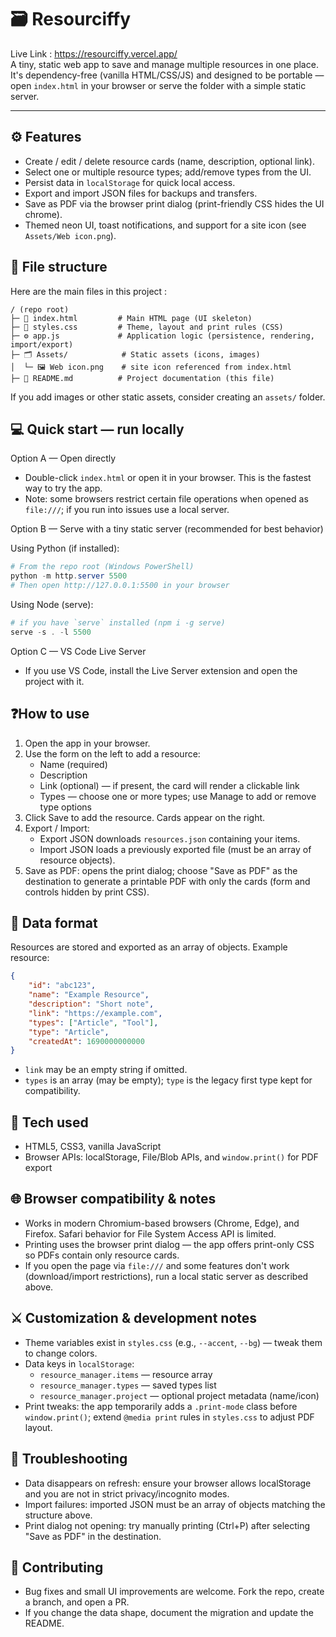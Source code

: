 # 🗃️ Resourciffy

Live Link : https://resourciffy.vercel.app/ <br/>
A tiny, static web app to save and manage multiple resources in one place. It's dependency-free (vanilla HTML/CSS/JS) and designed to be portable — open `index.html` in your browser or serve the folder with a simple static server.

---

## ⚙️ Features

- Create / edit / delete resource cards (name, description, optional link).
- Select one or multiple resource types; add/remove types from the UI.
- Persist data in `localStorage` for quick local access.
- Export and import JSON files for backups and transfers.
- Save as PDF via the browser print dialog (print-friendly CSS hides the UI chrome).
- Themed neon UI, toast notifications, and support for a site icon (see `Assets/Web icon.png`).

## 📩 File structure

Here are the main files in this project :

```
/ (repo root)
├─ 📄 index.html         # Main HTML page (UI skeleton)
├─ 🎨 styles.css         # Theme, layout and print rules (CSS)
├─ ⚙️ app.js             # Application logic (persistence, rendering, import/export)
├─ 🗂️ Assets/            # Static assets (icons, images)
│  └─ 🖼️ Web icon.png    # site icon referenced from index.html
├─ 📝 README.md          # Project documentation (this file)
```

If you add images or other static assets, consider creating an `assets/` folder.

## 💻 Quick start — run locally

Option A — Open directly
- Double-click `index.html` or open it in your browser. This is the fastest way to try the app.
- Note: some browsers restrict certain file operations when opened as `file:///`; if you run into issues use a local server.

Option B — Serve with a tiny static server (recommended for best behavior)

Using Python (if installed):
```powershell
# From the repo root (Windows PowerShell)
python -m http.server 5500
# Then open http://127.0.0.1:5500 in your browser
```

Using Node (serve):
```powershell
# if you have `serve` installed (npm i -g serve)
serve -s . -l 5500
```

Option C — VS Code Live Server
- If you use VS Code, install the Live Server extension and open the project with it.

## ❓How to use

1. Open the app in your browser.
2. Use the form on the left to add a resource:
	 - Name (required)
	 - Description
	 - Link (optional) — if present, the card will render a clickable link
	 - Types — choose one or more types; use Manage to add or remove type options
3. Click Save to add the resource. Cards appear on the right.
4. Export / Import:
	 - Export JSON downloads `resources.json` containing your items.
	 - Import JSON loads a previously exported file (must be an array of resource objects).
5. Save as PDF: opens the print dialog; choose "Save as PDF" as the destination to generate a printable PDF with only the cards (form and controls hidden by print CSS).

## 📄 Data format

Resources are stored and exported as an array of objects. Example resource:

```json
{
	"id": "abc123",
	"name": "Example Resource",
	"description": "Short note",
	"link": "https://example.com",     
	"types": ["Article", "Tool"],
	"type": "Article",                  
	"createdAt": 1690000000000
}
```

- `link` may be an empty string if omitted.
- `types` is an array (may be empty); `type` is the legacy first type kept for compatibility.

## 👾 Tech used

- HTML5, CSS3, vanilla JavaScript
- Browser APIs: localStorage, File/Blob APIs, and `window.print()` for PDF export

## 🌐 Browser compatibility & notes

- Works in modern Chromium-based browsers (Chrome, Edge), and Firefox. Safari behavior for File System Access API is limited.
- Printing uses the browser print dialog — the app offers print-only CSS so PDFs contain only resource cards.
- If you open the page via `file:///` and some features don't work (download/import restrictions), run a local static server as described above.

## ⚔️ Customization & development notes

- Theme variables exist in `styles.css` (e.g., `--accent`, `--bg`) — tweak them to change colors.
- Data keys in `localStorage`:
	- `resource_manager.items` — resource array
	- `resource_manager.types` — saved types list
	- `resource_manager.project` — optional project metadata (name/icon)
- Print tweaks: the app temporarily adds a `.print-mode` class before `window.print()`; extend `@media print` rules in `styles.css` to adjust PDF layout.

## 🔫 Troubleshooting

- Data disappears on refresh: ensure your browser allows localStorage and you are not in strict privacy/incognito modes.
- Import failures: imported JSON must be an array of objects matching the structure above.
- Print dialog not opening: try manually printing (Ctrl+P) after selecting "Save as PDF" in the destination.

## 🧩 Contributing

- Bug fixes and small UI improvements are welcome. Fork the repo, create a branch, and open a PR.
- If you change the data shape, document the migration and update the README.


